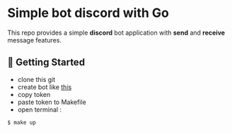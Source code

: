 # Simple bot discord with Go

This repo provides a simple **discord** bot application with **send** and **receive** message features.

## 🚀 Getting Started
- clone this git
- create bot like [this](https://medium.com/@andriantriputra/discord-how-to-create-bot-discord-for-ai-crypto-monitoring-5ed24acb1d82)
- copy token
- paste token to Makefile
- open terminal :
```bash
$ make up
``` 



